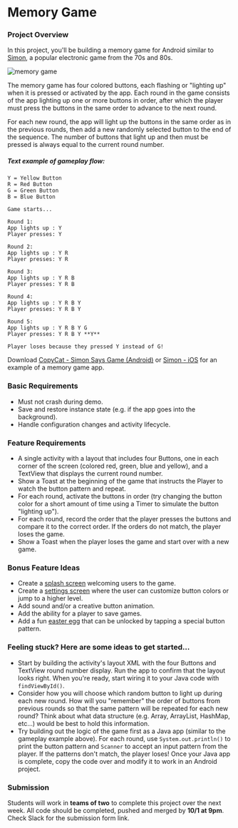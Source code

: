 # Memory Game

### Project Overview

In this project, you'll be building a memory game for Android similar to <a href="https://en.wikipedia.org/wiki/Simon_(game)">Simon</a>, a popular electronic game from the 70s and 80s.

![memory game](http://www.neatstuff.net/games/Simon.JPG)


The memory game has four colored buttons, each flashing or "lighting up" when it is pressed or activated by the app. Each round in the game consists of the app lighting up one or more buttons in order, after which the player must press the buttons in the same order to advance to the next round. 

For each new round, the app will light up the buttons in the same order as in the previous rounds, then add a new randomly selected button to the end of the sequence. The number of buttons that light up and then must be pressed is always equal to the current round number.

##### Text example of gameplay flow:

```
Y = Yellow Button  
R = Red Button  
G = Green Button  
B = Blue Button  

Game starts...

Round 1:
App lights up : Y
Player presses: Y

Round 2:
App lights up : Y R
Player presses: Y R

Round 3:
App lights up : Y R B
Player presses: Y R B

Round 4:
App lights up : Y R B Y
Player presses: Y R B Y

Round 5:
App lights up : Y R B Y G
Player presses: Y R B Y **Y**

Player loses because they pressed Y instead of G!
```

Download [CopyCat - Simon Says Game (Android)](https://play.google.com/store/apps/details?id=com.jgames.shapegame&hl=en) or [Simon - iOS](https://itunes.apple.com/us/app/simon-vintage-electronic-game/id909886468?mt=8) for an example of a memory game app.

### Basic Requirements
- Must not crash during demo.
- Save and restore instance state (e.g. if the app goes into the background).
- Handle configuration changes and activity lifecycle.

### Feature Requirements
- A single activity with a layout that includes four Buttons, one in each corner of the screen (colored red, green, blue and yellow), and a TextView that displays the current round number.
- Show a Toast at the beginning of the game that instructs the Player to watch the button pattern and repeat.
- For each round, activate the buttons in order (try changing the button color for a short amount of time using a Timer to simulate the button "lighting up").
- For each round, record the order that the player presses the buttons and compare it to the correct order. If the orders do not match, the player loses the game.
- Show a Toast when the player loses the game and start over with a new game.

### Bonus Feature Ideas
- Create a [splash screen](https://www.bignerdranch.com/blog/splash-screens-the-right-way/) welcoming users to the game.
- Create a [settings screen](https://developer.android.com/guide/topics/ui/settings.html) where the user can customize button colors or jump to a higher level.
- Add sound and/or a creative button animation.
- Add the ability for a player to save games.
- Add a fun <a href="https://en.wikipedia.org/wiki/Easter_egg_(media)">easter egg</a> that can be unlocked by tapping a special button pattern.

### Feeling stuck? Here are some ideas to get started...
- Start by building the activity's layout XML with the four Buttons and TextView round number display. Run the app to confirm that the layout looks right. When you're ready, start wiring it to your Java code with `findViewById()`.
- Consider how you will choose which random button to light up during each new round. How will you "remember" the order of buttons from previous rounds so that the same pattern will be repeated for each new round? Think about what data structure (e.g. Array, ArrayList, HashMap, etc...) would be best to hold this information. 
- Try building out the logic of the game first as a Java app (similar to the gameplay example above). For each round, use `System.out.println()` to print the button pattern and `Scanner` to accept an input pattern from the player. If the patterns don't match, the player loses! Once your Java app is complete, copy the code over and modify it to work in an Android project.

### Submission

Students will work in **teams of two** to complete this project over the next week. All code should be completed, pushed and merged by **10/1 at 9pm**. Check Slack for the submission form link.
